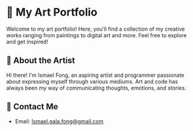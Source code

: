 # 🎨 My Art Portfolio

Welcome to my art portfolio! Here, you'll find a collection of my creative works ranging from paintings to digital art and more. Feel free to explore and get inspired! 

## 🎨 About the Artist

Hi there! I'm Ismael Fong, an aspiring artist and programmer passionate about expressing myself through various mediums. Art and code has always been my way of communicating thoughts, emotions, and stories.

## 🌟 Contact Me

- Email: [Ismael.gala.fong@gmail.com](mailto:Ismael.gala.fong@gmail.com)




